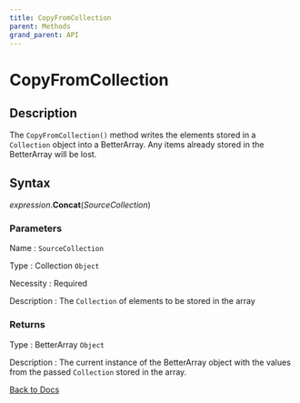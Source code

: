 ```yaml
---
title: CopyFromCollection
parent: Methods
grand_parent: API
---
```


# CopyFromCollection

## Description
The `CopyFromCollection()` method writes the elements stored in a `Collection` object into a BetterArray. Any items already stored in the BetterArray will be lost.

## Syntax

*expression*.**Concat**(*SourceCollection*)

### Parameters

Name 
: `SourceCollection`

Type
: Collection `Object`

Necessity
: Required

Description
: The `Collection` of elements to be stored in the array

### Returns

Type
: BetterArray `Object`

Description
: The current instance of the BetterArray object with the values from the passed `Collection` stored in the array. 


[Back to Docs](https://senipah.github.io/VBA-Better-Array/)
